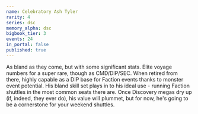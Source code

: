```yaml
---
name: Celebratory Ash Tyler
rarity: 4
series: dsc
memory_alpha: dsc
bigbook_tier: 3
events: 24
in_portal: false
published: true
---
```


As bland as they come, but with some significant stats. Elite voyage numbers for a super rare, though as CMD/DIP/SEC. When retired from there, highly capable as a DIP base for Faction events thanks to monster event potential. His bland skill set plays in to his ideal use - running Faction shuttles in the most common seats there are. Once Discovery megas dry up (if, indeed, they ever do), his value will plummet, but for now, he's going to be a cornerstone for your weekend shuttles.
